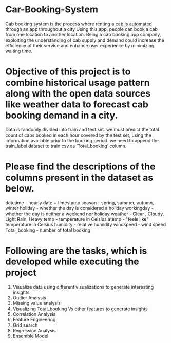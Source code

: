 # Car-Booking-System
Cab booking system is the process where renting a cab is automated through an app throughout a city
Using this app, people can book a cab from one location to another location. 
Being a cab booking app company, exploiting the understanding of cab supply and demand
could increase the efficiency of their service and enhance user experience by minimizing
waiting time.
# Objective of this project is to combine historical usage pattern along with the open data sources like weather data to forecast cab booking demand in a city.
Data is randomly divided into train and test set. we must predict the total count of cabs booked in each hour covered by the
test set, using the information available prior to the booking period. we need to append the train_label dataset to train.csv as ‘Total_booking’ column.
# Please find the descriptions of the columns present in the dataset as below.
datetime - hourly date + timestamp
season - spring, summer, autumn, winter
holiday - whether the day is considered a holiday
workingday - whether the day is neither a weekend nor holiday
weather - Clear , Cloudy, Light Rain, Heavy temp - temperature in Celsius
atemp - "feels like" temperature in Celsius
humidity - relative humidity
windspeed - wind speed
Total_booking - number of total booking
# Following are the tasks, which is developed while executing the project
1. Visualize data using different visualizations to generate interesting insights
2. Outlier Analysis
3. Missing value analysis
4. Visualizing Total_booking Vs other features to generate insights
5. Correlation Analysis
6. Feature Engineering
7. Grid search
8. Regression Analysis
9. Ensemble Model
